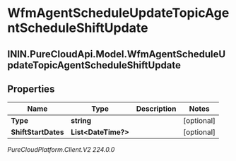 # WfmAgentScheduleUpdateTopicAgentScheduleShiftUpdate

## ININ.PureCloudApi.Model.WfmAgentScheduleUpdateTopicAgentScheduleShiftUpdate

## Properties

|Name | Type | Description | Notes|
|------------ | ------------- | ------------- | -------------|
| **Type** | **string** |  | [optional] |
| **ShiftStartDates** | **List&lt;DateTime?&gt;** |  | [optional] |



_PureCloudPlatform.Client.V2 224.0.0_
